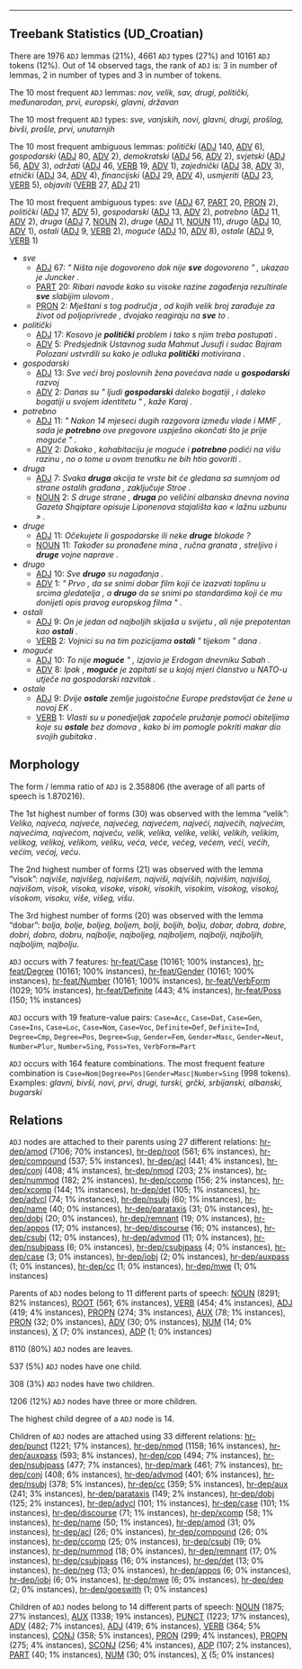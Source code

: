 

--------------------------------------------------------------------------------

## Treebank Statistics (UD_Croatian)

There are 1976 `ADJ` lemmas (21%), 4661 `ADJ` types (27%) and 10161 `ADJ` tokens (12%).
Out of 14 observed tags, the rank of `ADJ` is: 3 in number of lemmas, 2 in number of types and 3 in number of tokens.

The 10 most frequent `ADJ` lemmas: <em>nov, velik, sav, drugi, politički, međunarodan, prvi, europski, glavni, državan</em>

The 10 most frequent `ADJ` types:  <em>sve, vanjskih, novi, glavni, drugi, prošlog, bivši, prošle, prvi, unutarnjih</em>

The 10 most frequent ambiguous lemmas: <em>politički</em> ([ADJ]() 140, [ADV]() 6), <em>gospodarski</em> ([ADJ]() 80, [ADV]() 2), <em>demokratski</em> ([ADJ]() 56, [ADV]() 2), <em>svjetski</em> ([ADJ]() 56, [ADV]() 3), <em>održati</em> ([ADJ]() 46, [VERB]() 19, [ADV]() 1), <em>zajednički</em> ([ADJ]() 38, [ADV]() 3), <em>etnički</em> ([ADJ]() 34, [ADV]() 4), <em>financijski</em> ([ADJ]() 29, [ADV]() 4), <em>usmjeriti</em> ([ADJ]() 23, [VERB]() 5), <em>objaviti</em> ([VERB]() 27, [ADJ]() 21)

The 10 most frequent ambiguous types:  <em>sve</em> ([ADJ]() 67, [PART]() 20, [PRON]() 2), <em>politički</em> ([ADJ]() 17, [ADV]() 5), <em>gospodarski</em> ([ADJ]() 13, [ADV]() 2), <em>potrebno</em> ([ADJ]() 11, [ADV]() 2), <em>druga</em> ([ADJ]() 7, [NOUN]() 2), <em>druge</em> ([ADJ]() 11, [NOUN]() 11), <em>drugo</em> ([ADJ]() 10, [ADV]() 1), <em>ostali</em> ([ADJ]() 9, [VERB]() 2), <em>moguće</em> ([ADJ]() 10, [ADV]() 8), <em>ostale</em> ([ADJ]() 9, [VERB]() 1)


* <em>sve</em>
  * [ADJ]() 67: <em>" Ništa nije dogovoreno dok nije <b>sve</b> dogovoreno " , ukazao je Juncker .</em>
  * [PART]() 20: <em>Ribari navode kako su visoke razine zagađenja rezultirale <b>sve</b> slabijim ulovom .</em>
  * [PRON]() 2: <em>Mještani s tog područja , od kojih velik broj zarađuje za život od poljoprivrede , dvojako reagiraju na <b>sve</b> to .</em>
* <em>politički</em>
  * [ADJ]() 17: <em>Kosovo je <b>politički</b> problem i tako s njim treba postupati .</em>
  * [ADV]() 5: <em>Predsjednik Ustavnog suda Mahmut Jusufi i sudac Bajram Polozani ustvrdili su kako je odluka <b>politički</b> motivirana .</em>
* <em>gospodarski</em>
  * [ADJ]() 13: <em>Sve veći broj poslovnih žena povećava nade u <b>gospodarski</b> razvoj</em>
  * [ADV]() 2: <em>Danas su " ljudi <b>gospodarski</b> daleko bogatiji , i daleko bogatiji u svojem identitetu " , kaže Karaj .</em>
* <em>potrebno</em>
  * [ADJ]() 11: <em>" Nakon 14 mjeseci dugih razgovora između vlade i MMF , sada je <b>potrebno</b> ove pregovore uspješno okončati što je prije moguće " .</em>
  * [ADV]() 2: <em>Dakako , kohabitaciju je moguće i <b>potrebno</b> podići na višu razinu , no o tome u ovom trenutku ne bih htio govoriti .</em>
* <em>druga</em>
  * [ADJ]() 7: <em>Svaka <b>druga</b> akcija te vrste bit će gledana sa sumnjom od strane ostalih građana , zaključuje Stroe .</em>
  * [NOUN]() 2: <em>S druge strane , <b>druga</b> po veličini albanska dnevna novina Gazeta Shqiptare opisuje Liponenova stajališta kao « lažnu uzbunu » .</em>
* <em>druge</em>
  * [ADJ]() 11: <em>Očekujete li gospodarske ili neke <b>druge</b> blokade ?</em>
  * [NOUN]() 11: <em>Također su pronađene mina , ručna granata , streljivo i <b>druge</b> vojne naprave .</em>
* <em>drugo</em>
  * [ADJ]() 10: <em>Sve <b>drugo</b> su nagađanja .</em>
  * [ADV]() 1: <em>" Prvo , da se snimi dobar film koji će izazvati toplinu u srcima gledatelja , a <b>drugo</b> da se snimi po standardima koji će mu donijeti opis pravog europskog filma " .</em>
* <em>ostali</em>
  * [ADJ]() 9: <em>On je jedan od najboljih skijaša u svijetu , ali nije prepotentan kao <b>ostali</b> .</em>
  * [VERB]() 2: <em>Vojnici su na tim pozicijama <b>ostali</b> " tijekom " dana .</em>
* <em>moguće</em>
  * [ADJ]() 10: <em>To nije <b>moguće</b> " , izjavio je Erdogan dnevniku Sabah .</em>
  * [ADV]() 8: <em>Ipak , <b>moguće</b> je zapitati se u kojoj mjeri članstvo u NATO-u utječe na gospodarski razvitak .</em>
* <em>ostale</em>
  * [ADJ]() 9: <em>Dvije <b>ostale</b> zemlje jugoistočne Europe predstavljat će žene u novoj EK .</em>
  * [VERB]() 1: <em>Vlasti su u ponedjeljak započele pružanje pomoći obiteljima koje su <b>ostale</b> bez domova , kako bi im pomogle pokriti makar dio svojih gubitaka .</em>

## Morphology

The form / lemma ratio of `ADJ` is 2.358806 (the average of all parts of speech is 1.870216).

The 1st highest number of forms (30) was observed with the lemma “velik”: <em>Veliko, najveća, najveće, najvećeg, najvećem, najveći, najvećih, najvećim, najvećima, najvećom, najveću, velik, velika, velike, veliki, velikih, velikim, velikog, velikoj, velikom, veliku, veća, veće, većeg, većem, veći, većih, većim, većoj, veću</em>.

The 2nd highest number of forms (21) was observed with the lemma “visok”: <em>najviše, najvišeg, najvišem, najviši, najviših, najvišim, najvišoj, najvišom, visok, visoka, visoke, visoki, visokih, visokim, visokog, visokoj, visokom, visoku, više, višeg, višu</em>.

The 3rd highest number of forms (20) was observed with the lemma “dobar”: <em>bolja, bolje, boljeg, boljem, bolji, boljih, bolju, dobar, dobra, dobre, dobri, dobro, dobru, najbolje, najboljeg, najboljem, najbolji, najboljih, najboljim, najbolju</em>.

`ADJ` occurs with 7 features: [hr-feat/Case]() (10161; 100% instances), [hr-feat/Degree]() (10161; 100% instances), [hr-feat/Gender]() (10161; 100% instances), [hr-feat/Number]() (10161; 100% instances), [hr-feat/VerbForm]() (1029; 10% instances), [hr-feat/Definite]() (443; 4% instances), [hr-feat/Poss]() (150; 1% instances)

`ADJ` occurs with 19 feature-value pairs: `Case=Acc`, `Case=Dat`, `Case=Gen`, `Case=Ins`, `Case=Loc`, `Case=Nom`, `Case=Voc`, `Definite=Def`, `Definite=Ind`, `Degree=Cmp`, `Degree=Pos`, `Degree=Sup`, `Gender=Fem`, `Gender=Masc`, `Gender=Neut`, `Number=Plur`, `Number=Sing`, `Poss=Yes`, `VerbForm=Part`

`ADJ` occurs with 164 feature combinations.
The most frequent feature combination is `Case=Nom|Degree=Pos|Gender=Masc|Number=Sing` (998 tokens).
Examples: <em>glavni, bivši, novi, prvi, drugi, turski, grčki, srbijanski, albanski, bugarski</em>


## Relations

`ADJ` nodes are attached to their parents using 27 different relations: [hr-dep/amod]() (7106; 70% instances), [hr-dep/root]() (561; 6% instances), [hr-dep/compound]() (537; 5% instances), [hr-dep/acl]() (441; 4% instances), [hr-dep/conj]() (408; 4% instances), [hr-dep/nmod]() (203; 2% instances), [hr-dep/nummod]() (182; 2% instances), [hr-dep/ccomp]() (156; 2% instances), [hr-dep/xcomp]() (144; 1% instances), [hr-dep/det]() (105; 1% instances), [hr-dep/advcl]() (74; 1% instances), [hr-dep/nsubj]() (60; 1% instances), [hr-dep/name]() (40; 0% instances), [hr-dep/parataxis]() (31; 0% instances), [hr-dep/dobj]() (20; 0% instances), [hr-dep/remnant]() (19; 0% instances), [hr-dep/appos]() (17; 0% instances), [hr-dep/discourse]() (16; 0% instances), [hr-dep/csubj]() (12; 0% instances), [hr-dep/advmod]() (11; 0% instances), [hr-dep/nsubjpass]() (6; 0% instances), [hr-dep/csubjpass]() (4; 0% instances), [hr-dep/case]() (3; 0% instances), [hr-dep/iobj]() (2; 0% instances), [hr-dep/auxpass]() (1; 0% instances), [hr-dep/cc]() (1; 0% instances), [hr-dep/mwe]() (1; 0% instances)

Parents of `ADJ` nodes belong to 11 different parts of speech: [NOUN]() (8291; 82% instances), [ROOT]() (561; 6% instances), [VERB]() (454; 4% instances), [ADJ]() (419; 4% instances), [PROPN]() (274; 3% instances), [AUX]() (78; 1% instances), [PRON]() (32; 0% instances), [ADV]() (30; 0% instances), [NUM]() (14; 0% instances), [X]() (7; 0% instances), [ADP]() (1; 0% instances)

8110 (80%) `ADJ` nodes are leaves.

537 (5%) `ADJ` nodes have one child.

308 (3%) `ADJ` nodes have two children.

1206 (12%) `ADJ` nodes have three or more children.

The highest child degree of a `ADJ` node is 14.

Children of `ADJ` nodes are attached using 33 different relations: [hr-dep/punct]() (1221; 17% instances), [hr-dep/nmod]() (1158; 16% instances), [hr-dep/auxpass]() (593; 8% instances), [hr-dep/cop]() (494; 7% instances), [hr-dep/nsubjpass]() (477; 7% instances), [hr-dep/mark]() (461; 7% instances), [hr-dep/conj]() (408; 6% instances), [hr-dep/advmod]() (401; 6% instances), [hr-dep/nsubj]() (378; 5% instances), [hr-dep/cc]() (359; 5% instances), [hr-dep/aux]() (241; 3% instances), [hr-dep/parataxis]() (149; 2% instances), [hr-dep/dobj]() (125; 2% instances), [hr-dep/advcl]() (101; 1% instances), [hr-dep/case]() (101; 1% instances), [hr-dep/discourse]() (71; 1% instances), [hr-dep/xcomp]() (58; 1% instances), [hr-dep/name]() (50; 1% instances), [hr-dep/amod]() (31; 0% instances), [hr-dep/acl]() (26; 0% instances), [hr-dep/compound]() (26; 0% instances), [hr-dep/ccomp]() (25; 0% instances), [hr-dep/csubj]() (19; 0% instances), [hr-dep/nummod]() (18; 0% instances), [hr-dep/remnant]() (17; 0% instances), [hr-dep/csubjpass]() (16; 0% instances), [hr-dep/det]() (13; 0% instances), [hr-dep/neg]() (13; 0% instances), [hr-dep/appos]() (6; 0% instances), [hr-dep/iobj]() (6; 0% instances), [hr-dep/mwe]() (6; 0% instances), [hr-dep/dep]() (2; 0% instances), [hr-dep/goeswith]() (1; 0% instances)

Children of `ADJ` nodes belong to 14 different parts of speech: [NOUN]() (1875; 27% instances), [AUX]() (1338; 19% instances), [PUNCT]() (1223; 17% instances), [ADV]() (482; 7% instances), [ADJ]() (419; 6% instances), [VERB]() (364; 5% instances), [CONJ]() (358; 5% instances), [PRON]() (299; 4% instances), [PROPN]() (275; 4% instances), [SCONJ]() (256; 4% instances), [ADP]() (107; 2% instances), [PART]() (40; 1% instances), [NUM]() (30; 0% instances), [X]() (5; 0% instances)

